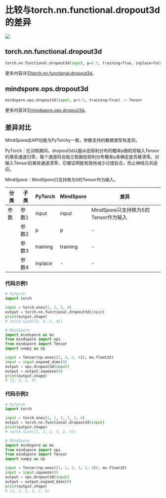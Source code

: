 # 比较与torch.nn.functional.dropout3d的差异

<a href="https://gitee.com/mindspore/docs/blob/master/docs/mindspore/source_zh_cn/note/api_mapping/pytorch_diff/dropout3d.md" target="_blank"><img src="https://mindspore-website.obs.cn-north-4.myhuaweicloud.com/website-images/master/resource/_static/logo_source.png"></a>

## torch.nn.functional.dropout3d

```python
torch.nn.functional.dropout3d(input, p=0.5, training=True, inplace=False) -> Tensor
```

更多内容详见[torch.nn.functional.dropout3d](https://pytorch.org/docs/1.8.1/nn.functional.html#torch.nn.functional.dropout3d)。

## mindspore.ops.dropout3d

```python
mindspore.ops.dropout3d(input, p=0.5, training=True) -> Tensor
```

更多内容详见[mindspore.ops.dropout3d](https://www.mindspore.cn/docs/zh-CN/master/api_python/ops/mindspore.ops.dropout3d.html)。

## 差异对比

MindSpore此API功能与PyTorchy一致，参数支持的数据类型有差异。

PyTorch：在训练期间，dropout3d以服从伯努利分布的概率p随机将输入Tensor的某些通道归零，每个通道将会独立依据伯努利分布概率p来确定是否被清零。对输入Tensor的某些通道清零，已被证明能有效地减少过度拟合，防止神经元共适应。

MindSpore：MindSpore只支持秩为5的Tensor作为输入。

| 分类 | 子类  | PyTorch | MindSpore | 差异                                                         |
| ---- | ----- | ------- | --------- | -----------------------------------------------------------|
| 参数 | 参数1 | input | input | MindSpore只支持秩为5的Tensor作为输入 |
|      | 参数2 | p | p | - |
|      | 参数3 | training  | training | - |
|      | 参数4 | inplace   | - | - |

### 代码示例1

```python
# PyTorch
import torch

input = torch.ones(2, 3, 2, 4)
output = torch.nn.functional.dropout3d(input)
print(output.shape)
# torch.Size([2, 3, 2, 4])

# MindSpore
import mindspore as ms
from mindspore import ops
from mindspore import Tensor
import numpy as np

input = Tensor(np.ones([2, 3, 2, 4]), ms.float32)
input = input.expand_dims(0)
output = ops.dropout3d(input)
output = output.squeeze(0)
print(output.shape)
# (2, 3, 2, 4)
```

### 代码示例2

```python
# PyTorch
import torch

input = torch.ones(1, 1, 2, 3, 2, 4)
output = torch.nn.functional.dropout3d(input)
print(output.shape)
# torch.Size([1, 1, 2, 3, 2, 4])

# MindSpore
import mindspore as ms
from mindspore import ops
from mindspore import Tensor
import numpy as np

input = Tensor(np.ones([1, 1, 2, 3, 2, 4]), ms.float32)
input = input.squeeze(0)
output = ops.dropout3d(input)
output = output.expand_dims(0)
print(output.shape)
# (1, 1, 2, 3, 2, 4)
```
